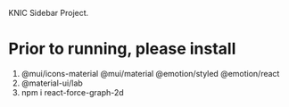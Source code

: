 KNIC Sidebar Project.

# Prior to running, please install 

 1) @mui/icons-material @mui/material @emotion/styled @emotion/react
 2) @material-ui/lab
 3) npm i react-force-graph-2d
